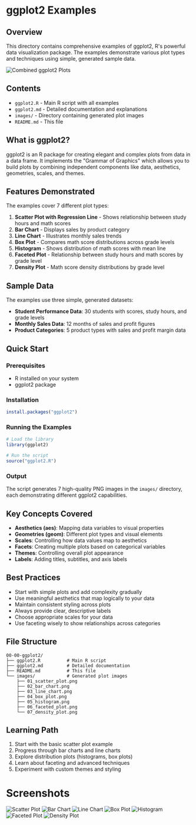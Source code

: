 # ggplot2 Examples

## Overview
This directory contains comprehensive examples of ggplot2, R's powerful data visualization package. The examples demonstrate various plot types and techniques using simple, generated sample data.

![Combined ggplot2 Plots](images/combined_ggplot2_3x2.png)

## Contents
- `ggplot2.R` - Main R script with all examples
- `ggplot2.md` - Detailed documentation and explanations
- `images/` - Directory containing generated plot images
- `README.md` - This file

## What is ggplot2?
ggplot2 is an R package for creating elegant and complex plots from data in a data frame. It implements the "Grammar of Graphics" which allows you to build plots by combining independent components like data, aesthetics, geometries, scales, and themes.

## Features Demonstrated
The examples cover 7 different plot types:

1. **Scatter Plot with Regression Line** - Shows relationship between study hours and math scores
2. **Bar Chart** - Displays sales by product category
3. **Line Chart** - Illustrates monthly sales trends
4. **Box Plot** - Compares math score distributions across grade levels
5. **Histogram** - Shows distribution of math scores with mean line
6. **Faceted Plot** - Relationship between study hours and math scores by grade level
7. **Density Plot** - Math score density distributions by grade level

## Sample Data
The examples use three simple, generated datasets:
- **Student Performance Data**: 30 students with scores, study hours, and grade levels
- **Monthly Sales Data**: 12 months of sales and profit figures
- **Product Categories**: 5 product types with sales and profit margin data

## Quick Start

### Prerequisites
- R installed on your system
- ggplot2 package

### Installation
```r
install.packages("ggplot2")
```

### Running the Examples
```r
# Load the library
library(ggplot2)

# Run the script
source("ggplot2.R")
```

### Output
The script generates 7 high-quality PNG images in the `images/` directory, each demonstrating different ggplot2 capabilities.

## Key Concepts Covered
- **Aesthetics (aes)**: Mapping data variables to visual properties
- **Geometries (geom)**: Different plot types and visual elements
- **Scales**: Controlling how data values map to aesthetics
- **Facets**: Creating multiple plots based on categorical variables
- **Themes**: Controlling overall plot appearance
- **Labels**: Adding titles, subtitles, and axis labels

## Best Practices
- Start with simple plots and add complexity gradually
- Use meaningful aesthetics that map logically to your data
- Maintain consistent styling across plots
- Always provide clear, descriptive labels
- Choose appropriate scales for your data
- Use faceting wisely to show relationships across categories

## File Structure
```
00-00-ggplot2/
├── ggplot2.R          # Main R script
├── ggplot2.md         # Detailed documentation
├── README.md          # This file
└── images/            # Generated plot images
    ├── 01_scatter_plot.png
    ├── 02_bar_chart.png
    ├── 03_line_chart.png
    ├── 04_box_plot.png
    ├── 05_histogram.png
    ├── 06_faceted_plot.png
    └── 07_density_plot.png
```

## Learning Path
1. Start with the basic scatter plot example
2. Progress through bar charts and line charts
3. Explore distribution plots (histograms, box plots)
4. Learn about faceting and advanced techniques
5. Experiment with custom themes and styling


# Screenshots

![Scatter Plot](images/01_scatter_plot.png) ![Bar Chart](images/02_bar_chart.png) ![Line Chart](images/03_line_chart.png) ![Box Plot](images/04_box_plot.png) ![Histogram](images/05_histogram.png) ![Faceted Plot](images/06_faceted_plot.png) ![Density Plot](images/07_density_plot.png)